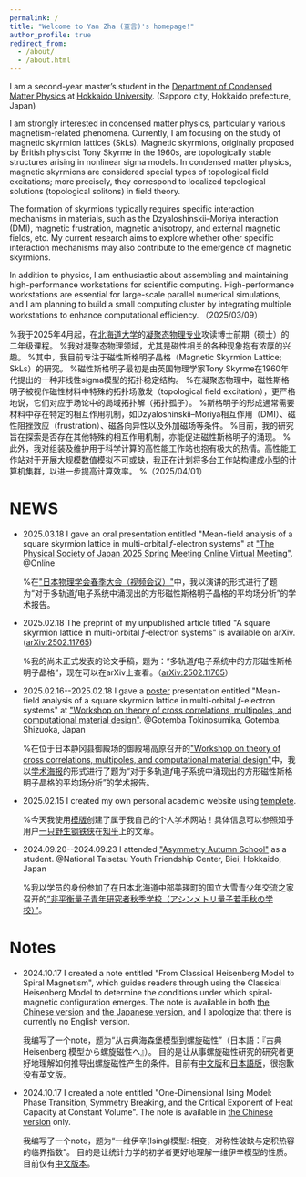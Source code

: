 ```yaml
---
permalink: /
title: "Welcome to Yan Zha (查言)'s homepage!"
author_profile: true
redirect_from: 
  - /about/
  - /about.html
---
```

I am a second-year master’s student in the [Department of Condensed Matter Physics](https://www2.sci.hokudai.ac.jp/gs/en/dcmp) at [Hokkaido University](https://www.global.hokudai.ac.jp/). (Sapporo city, Hokkaido prefecture, Japan) 

I am strongly interested in condensed matter physics, particularly various magnetism-related phenomena. 
Currently, I am focusing on the study of magnetic skyrmion lattices (SkLs). 
Magnetic skyrmions, originally proposed by British physicist Tony Skyrme in the 1960s, are topologically stable structures arising in nonlinear sigma models. 
In condensed matter physics, magnetic skyrmions are considered special types of topological field excitations; more precisely, they correspond to localized topological solutions (topological solitons) in field theory.

The formation of skyrmions typically requires specific interaction mechanisms in materials, such as the Dzyaloshinskii–Moriya interaction (DMI), magnetic frustration, magnetic anisotropy, and external magnetic fields, etc. 
My current research aims to explore whether other specific interaction mechanisms may also contribute to the emergence of magnetic skyrmions.

In addition to physics, I am enthusiastic about assembling and maintaining high-performance workstations for scientific computing. 
High-performance workstations are essential for large-scale parallel numerical simulations, and I am planning to build a small computing cluster by integrating multiple workstations to enhance computational efficiency.
（2025/03/09）

%我于2025年4月起，在[北海道大学](https://www.hokudai.ac.jp/)的[凝聚态物理专业](https://www2.sci.hokudai.ac.jp/gs/dcmp)攻读博士前期（硕士）的二年级课程。
%我对凝聚态物理领域，尤其是磁性相关的各种现象抱有浓厚的兴趣。
%其中，我目前专注于磁性斯格明子晶格（Magnetic Skyrmion Lattice; SkLs）的研究。
%磁性斯格明子最初是由英国物理学家Tony Skyrme在1960年代提出的一种非线性sigma模型的拓扑稳定结构。
%在凝聚态物理中，磁性斯格明子被视作磁性材料中特殊的拓扑场激发（topological field excitation），更严格地说，它们对应于场论中的局域拓扑解（拓扑孤子）。
%斯格明子的形成通常需要材料中存在特定的相互作用机制，如Dzyaloshinskii–Moriya相互作用（DMI）、磁性阻挫效应（frustration）、磁各向异性以及外加磁场等条件。
%目前，我的研究旨在探索是否存在其他特殊的相互作用机制，亦能促进磁性斯格明子的涌现。
%此外，我对组装及维护用于科学计算的高性能工作站也抱有极大的热情。高性能工作站对于开展大规模数值模拟不可或缺，我正在计划将多台工作站构建成小型的计算机集群，以进一步提高计算效率。
%（2025/04/01）


NEWS
======
* 2025.03.18 I gave an oral presentation entitled "Mean-field analysis of a square skyrmion lattice in multi-orbital $f$-electron systems" at ["The Physical Society of Japan 2025 Spring Meeting Online Virtual Meeting"](https://www.jps.or.jp/english/meetings-and-awards/spring/spring-meeting.html). @Online

  %在["日本物理学会春季大会（视频会议）"](https://www.jps.or.jp/english/meetings-and-awards/spring/spring-meeting.html)中，我以演讲的形式进行了题为“对于多轨道$f$电子系统中涌现出的方形磁性斯格明子晶格的平均场分析”的学术报告。

* 2025.02.18 The preprint of my unpublished article titled "A square skyrmion lattice in multi-orbital $f$-electron systems" is available on arXiv. ([arXiv:2502.11765](https://arxiv.org/abs/2502.11765))

  %我的尚未正式发表的论文手稿，题为：“多轨道$f$电子系统中的方形磁性斯格明子晶格”，现在可以在arXiv上查看。（[arXiv:2502.11765](https://arxiv.org/abs/2502.11765)）

* 2025.02.16--2025.02.18 I gave a [poster](https://yzhacn.github.io/images/20250217_yzha_asymmetry.pdf) presentation entitled "Mean-field analysis of a square skyrmion lattice in multi-orbital $f$-electron systems" at ["Workshop on theory of cross correlations, multipoles, and
computational material design"](https://asymmetry.hiroshima-u.ac.jp/event/2532). @Gotemba Tokinosumika, Gotemba, Shizuoka, Japan

  %在位于日本静冈县御殿场的御殿場高原召开的["Workshop on theory of cross correlations, multipoles, and computational material design"](https://asymmetry.hiroshima-u.ac.jp/event/2532)中，我以[学术海报](https://yzhacn.github.io/images/20250217_yzha_asymmetry.pdf)的形式进行了题为“对于多轨道$f$电子系统中涌现出的方形磁性斯格明子晶格的平均场分析”的学术报告。

* 2025.02.15 I created my own personal academic website using [templete](https://github.com/academicpages/academicpages.github.io).

  %今天我使用[模版](https://github.com/academicpages/academicpages.github.io)创建了属于我自己的个人学术网站！具体信息可以参照知乎用户[一只野生钢铁侠](https://www.zhihu.com/people/91-53-41-34)在[知乎](https://zhuanlan.zhihu.com/p/711554540)上的文章。

* 2024.09.20--2024.09.23 I attended ["Asymmetry Autumn School"](https://asymmetry.hiroshima-u.ac.jp/event/1097) as a student. @National Taisetsu Youth Friendship Center, Biei, Hokkaido, Japan

  %我以学员的身份参加了在日本北海道中部美瑛町的国立大雪青少年交流之家召开的[”非平衡量子青年研究者秋季学校（アシンメトリ量子若手秋の学校）”](https://asymmetry.hiroshima-u.ac.jp/event/1097)。

Notes
======
* 2024.10.17 I created a note entitled "From Classical Heisenberg Model to Spiral Magnetism", which guides readers through using the Classical Heisenberg Model to determine the conditions under which spiral-magnetic configuration emerges. The note is available in both [the Chinese version](https://yzhacn.github.io/files/20241017_spiral.pdf) and [the Japanese version](https://yzhacn.github.io/files/20241017_spiral_ja.pdf), and I apologize that there is currently no English version.

  我编写了一个note，题为“从古典海森堡模型到螺旋磁性”（日本語：『古典 Heisenberg 模型から螺旋磁性へ』）。
  目的是让从事螺旋磁性研究的研究者更好地理解如何推导出螺旋磁性产生的条件。目前有[中文版](https://yzhacn.github.io/files/20241017_spiral.pdf)和[日本語版](https://yzhacn.github.io/files/20241017_spiral_ja.pdf)，很抱歉没有英文版。

* 2024.10.17 I created a note entitled "One-Dimensional Ising Model: Phase Transition, Symmetry Breaking, and the Critical Exponent of Heat Capacity at Constant Volume". The note is available in [the Chinese version](https://yzhacn.github.io/files/20241017_ising.pdf) only.

  我编写了一个note，题为“一维伊辛(Ising)模型: 相变，对称性破缺与定积热容的临界指数”。
  目的是让统计力学的初学者更好地理解一维伊辛模型的性质。目前仅有[中文版本](https://yzhacn.github.io/files/20241017_ising.pdf)。
